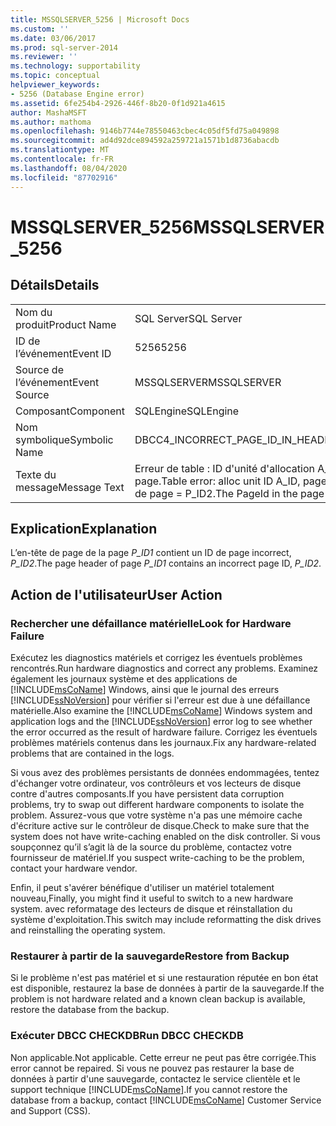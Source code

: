 ```yaml
---
title: MSSQLSERVER_5256 | Microsoft Docs
ms.custom: ''
ms.date: 03/06/2017
ms.prod: sql-server-2014
ms.reviewer: ''
ms.technology: supportability
ms.topic: conceptual
helpviewer_keywords:
- 5256 (Database Engine error)
ms.assetid: 6fe254b4-2926-446f-8b20-0f1d921a4615
author: MashaMSFT
ms.author: mathoma
ms.openlocfilehash: 9146b7744e78550463cbec4c05df5fd75a049898
ms.sourcegitcommit: ad4d92dce894592a259721a1571b1d8736abacdb
ms.translationtype: MT
ms.contentlocale: fr-FR
ms.lasthandoff: 08/04/2020
ms.locfileid: "87702916"
---
```

# <a name="mssqlserver_5256"></a><span data-ttu-id="b6e25-102">MSSQLSERVER_5256</span><span class="sxs-lookup"><span data-stu-id="b6e25-102">MSSQLSERVER_5256</span></span>
    
## <a name="details"></a><span data-ttu-id="b6e25-103">Détails</span><span class="sxs-lookup"><span data-stu-id="b6e25-103">Details</span></span>  
  
|||  
|-|-|  
|<span data-ttu-id="b6e25-104">Nom du produit</span><span class="sxs-lookup"><span data-stu-id="b6e25-104">Product Name</span></span>|<span data-ttu-id="b6e25-105">SQL Server</span><span class="sxs-lookup"><span data-stu-id="b6e25-105">SQL Server</span></span>|  
|<span data-ttu-id="b6e25-106">ID de l’événement</span><span class="sxs-lookup"><span data-stu-id="b6e25-106">Event ID</span></span>|<span data-ttu-id="b6e25-107">5256</span><span class="sxs-lookup"><span data-stu-id="b6e25-107">5256</span></span>|  
|<span data-ttu-id="b6e25-108">Source de l’événement</span><span class="sxs-lookup"><span data-stu-id="b6e25-108">Event Source</span></span>|<span data-ttu-id="b6e25-109">MSSQLSERVER</span><span class="sxs-lookup"><span data-stu-id="b6e25-109">MSSQLSERVER</span></span>|  
|<span data-ttu-id="b6e25-110">Composant</span><span class="sxs-lookup"><span data-stu-id="b6e25-110">Component</span></span>|<span data-ttu-id="b6e25-111">SQLEngine</span><span class="sxs-lookup"><span data-stu-id="b6e25-111">SQLEngine</span></span>|  
|<span data-ttu-id="b6e25-112">Nom symbolique</span><span class="sxs-lookup"><span data-stu-id="b6e25-112">Symbolic Name</span></span>|<span data-ttu-id="b6e25-113">DBCC4_INCORRECT_PAGE_ID_IN_HEADER_NO_METADATA</span><span class="sxs-lookup"><span data-stu-id="b6e25-113">DBCC4_INCORRECT_PAGE_ID_IN_HEADER_NO_METADATA</span></span>|  
|<span data-ttu-id="b6e25-114">Texte du message</span><span class="sxs-lookup"><span data-stu-id="b6e25-114">Message Text</span></span>|<span data-ttu-id="b6e25-115">Erreur de table : ID d'unité d'allocation A_ID, la page P_ID1 contient un ID de page incorrect dans son en-tête de page.</span><span class="sxs-lookup"><span data-stu-id="b6e25-115">Table error: alloc unit ID A_ID, page P_ID1 contains an incorrect page ID in its page header.</span></span> <span data-ttu-id="b6e25-116">PageId dans l'en-tête de page = P_ID2.</span><span class="sxs-lookup"><span data-stu-id="b6e25-116">The PageId in the page header = P_ID2.</span></span>|  
  
## <a name="explanation"></a><span data-ttu-id="b6e25-117">Explication</span><span class="sxs-lookup"><span data-stu-id="b6e25-117">Explanation</span></span>  
 <span data-ttu-id="b6e25-118">L’en-tête de page de la page *P_ID1* contient un ID de page incorrect, *P_ID2*.</span><span class="sxs-lookup"><span data-stu-id="b6e25-118">The page header of page *P_ID1* contains an incorrect page ID, *P_ID2*.</span></span>  
  
## <a name="user-action"></a><span data-ttu-id="b6e25-119">Action de l'utilisateur</span><span class="sxs-lookup"><span data-stu-id="b6e25-119">User Action</span></span>  
  
### <a name="look-for-hardware-failure"></a><span data-ttu-id="b6e25-120">Rechercher une défaillance matérielle</span><span class="sxs-lookup"><span data-stu-id="b6e25-120">Look for Hardware Failure</span></span>  
 <span data-ttu-id="b6e25-121">Exécutez les diagnostics matériels et corrigez les éventuels problèmes rencontrés.</span><span class="sxs-lookup"><span data-stu-id="b6e25-121">Run hardware diagnostics and correct any problems.</span></span> <span data-ttu-id="b6e25-122">Examinez également les journaux système et des applications de [!INCLUDE[msCoName](../../includes/msconame-md.md)] Windows, ainsi que le journal des erreurs [!INCLUDE[ssNoVersion](../../includes/ssnoversion-md.md)] pour vérifier si l'erreur est due à une défaillance matérielle.</span><span class="sxs-lookup"><span data-stu-id="b6e25-122">Also examine the [!INCLUDE[msCoName](../../includes/msconame-md.md)] Windows system and application logs and the [!INCLUDE[ssNoVersion](../../includes/ssnoversion-md.md)] error log to see whether the error occurred as the result of hardware failure.</span></span> <span data-ttu-id="b6e25-123">Corrigez les éventuels problèmes matériels contenus dans les journaux.</span><span class="sxs-lookup"><span data-stu-id="b6e25-123">Fix any hardware-related problems that are contained in the logs.</span></span>  
  
 <span data-ttu-id="b6e25-124">Si vous avez des problèmes persistants de données endommagées, tentez d'échanger votre ordinateur, vos contrôleurs et vos lecteurs de disque contre d'autres composants.</span><span class="sxs-lookup"><span data-stu-id="b6e25-124">If you have persistent data corruption problems, try to swap out different hardware components to isolate the problem.</span></span> <span data-ttu-id="b6e25-125">Assurez-vous que votre système n'a pas une mémoire cache d'écriture active sur le contrôleur de disque.</span><span class="sxs-lookup"><span data-stu-id="b6e25-125">Check to make sure that the system does not have write-caching enabled on the disk controller.</span></span> <span data-ttu-id="b6e25-126">Si vous soupçonnez qu’il s’agit là de la source du problème, contactez votre fournisseur de matériel.</span><span class="sxs-lookup"><span data-stu-id="b6e25-126">If you suspect write-caching to be the problem, contact your hardware vendor.</span></span>  
  
 <span data-ttu-id="b6e25-127">Enfin, il peut s'avérer bénéfique d'utiliser un matériel totalement nouveau,</span><span class="sxs-lookup"><span data-stu-id="b6e25-127">Finally, you might find it useful to switch to a new hardware system.</span></span> <span data-ttu-id="b6e25-128">avec reformatage des lecteurs de disque et réinstallation du système d'exploitation.</span><span class="sxs-lookup"><span data-stu-id="b6e25-128">This switch may include reformatting the disk drives and reinstalling the operating system.</span></span>  
  
### <a name="restore-from-backup"></a><span data-ttu-id="b6e25-129">Restaurer à partir de la sauvegarde</span><span class="sxs-lookup"><span data-stu-id="b6e25-129">Restore from Backup</span></span>  
 <span data-ttu-id="b6e25-130">Si le problème n'est pas matériel et si une restauration réputée en bon état est disponible, restaurez la base de données à partir de la sauvegarde.</span><span class="sxs-lookup"><span data-stu-id="b6e25-130">If the problem is not hardware related and a known clean backup is available, restore the database from the backup.</span></span>  
  
### <a name="run-dbcc-checkdb"></a><span data-ttu-id="b6e25-131">Exécuter DBCC CHECKDB</span><span class="sxs-lookup"><span data-stu-id="b6e25-131">Run DBCC CHECKDB</span></span>  
 <span data-ttu-id="b6e25-132">Non applicable.</span><span class="sxs-lookup"><span data-stu-id="b6e25-132">Not applicable.</span></span> <span data-ttu-id="b6e25-133">Cette erreur ne peut pas être corrigée.</span><span class="sxs-lookup"><span data-stu-id="b6e25-133">This error cannot be repaired.</span></span> <span data-ttu-id="b6e25-134">Si vous ne pouvez pas restaurer la base de données à partir d'une sauvegarde, contactez le service clientèle et le support technique [!INCLUDE[msCoName](../../includes/msconame-md.md)].</span><span class="sxs-lookup"><span data-stu-id="b6e25-134">If you cannot restore the database from a backup, contact [!INCLUDE[msCoName](../../includes/msconame-md.md)] Customer Service and Support (CSS).</span></span>  
  
  
